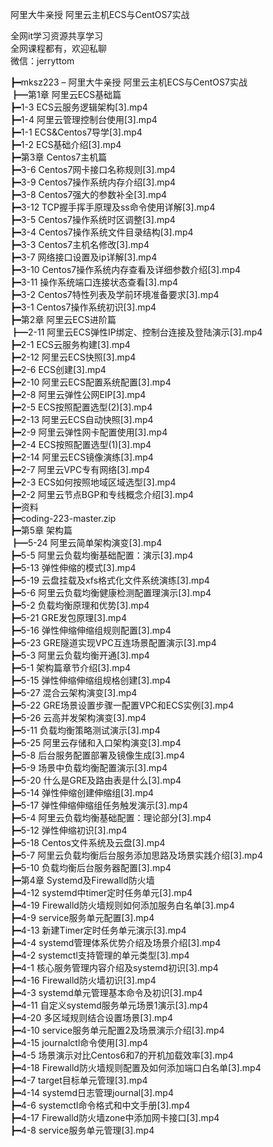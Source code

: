 阿里大牛亲授 阿里云主机ECS与CentOS7实战

全网it学习资源共享学习<br>全网课程都有，欢迎私聊<br>微信：jerryttom<br>

┣━mksz223 – 阿里大牛亲授 阿里云主机ECS与CentOS7实战<br> ┣━第1章 阿里云ECS基础篇<br> ┣━1-3 ECS云服务逻辑架构[3].mp4<br> ┣━1-4 阿里云管理控制台使用[3].mp4<br> ┣━1-1 ECS&amp;Centos7导学[3].mp4<br> ┣━1-2 ECS基础介绍[3].mp4<br> ┣━第3章 Centos7主机篇<br> ┣━3-6 Centos7网卡接口名称规则[3].mp4<br> ┣━3-9 Centos7操作系统内存介绍[3].mp4<br> ┣━3-8 Centos7强大的参数补全[3].mp4<br> ┣━3-12 TCP握手挥手原理及ss命令使用详解[3].mp4<br> ┣━3-5 Centos7操作系统时区调整[3].mp4<br> ┣━3-4 Centos7操作系统文件目录结构[3].mp4<br> ┣━3-3 Centos7主机名修改[3].mp4<br> ┣━3-7 网络接口设置及ip详解[3].mp4<br> ┣━3-10 Centos7操作系统内存查看及详细参数介绍[3].mp4<br> ┣━3-11 操作系统端口连接状态查看[3].mp4<br> ┣━3-2 Centos7特性列表及学前环境准备要求[3].mp4<br> ┣━3-1 Centos7操作系统初识[3].mp4<br> ┣━第2章 阿里云ECS进阶篇<br> ┣━2-11 阿里云ECS弹性IP绑定、控制台连接及登陆演示[3].mp4<br> ┣━2-1 ECS云服务构建[3].mp4<br> ┣━2-12 阿里云ECS快照[3].mp4<br> ┣━2-6 ECS创建[3].mp4<br> ┣━2-10 阿里云ECS配置系统配置[3].mp4<br> ┣━2-8 阿里云弹性公网EIP[3].mp4<br> ┣━2-5 ECS按照配置选型(2)[3].mp4<br> ┣━2-13 阿里云ECS自动快照[3].mp4<br> ┣━2-9 阿里云弹性网卡配置使用[3].mp4<br> ┣━2-4 ECS按照配置选型(1)[3].mp4<br> ┣━2-14 阿里云ECS镜像演练[3].mp4<br> ┣━2-7 阿里云VPC专有网络[3].mp4<br> ┣━2-3 ECS如何按照地域区域选型[3].mp4<br> ┣━2-2 阿里云节点BGP和专线概念介绍[3].mp4<br> ┣━资料<br> ┣━coding-223-master.zip<br> ┣━第5章 架构篇<br> ┣━5-24 阿里云简单架构演变[3].mp4<br> ┣━5-5 阿里云负载均衡基础配置：演示[3].mp4<br> ┣━5-13 弹性伸缩的模式[3].mp4<br> ┣━5-19 云盘挂载及xfs格式化文件系统演练[3].mp4<br> ┣━5-6 阿里云负载均衡健康检测配置理演示[3].mp4<br> ┣━5-2 负载均衡原理和优势[3].mp4<br> ┣━5-21 GRE发包原理[3].mp4<br> ┣━5-16 弹性伸缩伸缩组规则配置[3].mp4<br> ┣━5-23 GRE隧道实现VPC互连场景配置演示[3].mp4<br> ┣━5-3 阿里云负载均衡开通[3].mp4<br> ┣━5-1 架构篇章节介绍[3].mp4<br> ┣━5-15 弹性伸缩伸缩组规格创建[3].mp4<br> ┣━5-27 混合云架构演变[3].mp4<br> ┣━5-22 GRE场景设置步骤一配置VPC和ECS实例[3].mp4<br> ┣━5-26 云高并发架构演变[3].mp4<br> ┣━5-11 负载均衡策略测试演示[3].mp4<br> ┣━5-25 阿里云存储和入口架构演变[3].mp4<br> ┣━5-8 后台服务配置部署及镜像生成[3].mp4<br> ┣━5-9 场景中负载均衡配置演示[3].mp4<br> ┣━5-20 什么是GRE及路由表是什么[3].mp4<br> ┣━5-14 弹性伸缩创建伸缩组[3].mp4<br> ┣━5-17 弹性伸缩伸缩组任务触发演示[3].mp4<br> ┣━5-4 阿里云负载均衡基础配置：理论部分[3].mp4<br> ┣━5-12 弹性伸缩初识[3].mp4<br> ┣━5-18 Centos文件系统及云盘[3].mp4<br> ┣━5-7 阿里云负载均衡后台服务添加思路及场景实践介绍[3].mp4<br> ┣━5-10 负载均衡后台服务器配置[3].mp4<br> ┣━第4章 Systemd及Firewalld防火墙<br> ┣━4-12 systemd中timer定时任务单元[3].mp4<br> ┣━4-19 Firewalld防火墙规则如何添加服务白名单[3].mp4<br> ┣━4-9 service服务单元配置[3].mp4<br> ┣━4-13 新建Timer定时任务单元演示[3].mp4<br> ┣━4-4 systemd管理体系优势介绍及场景介绍[3].mp4<br> ┣━4-2 systemctl支持管理的单元类型[3].mp4<br> ┣━4-1 核心服务管理内容介绍及systemd初识[3].mp4<br> ┣━4-16 Firewalld防火墙初识[3].mp4<br> ┣━4-3 systemd单元管理基本命令及初识[3].mp4<br> ┣━4-11 自定义systemd服务单元场景1演示[3].mp4<br> ┣━4-20 多区域规则结合设置场景[3].mp4<br> ┣━4-10 service服务单元配置2及场景演示介绍[3].mp4<br> ┣━4-15 journalctl命令使用[3].mp4<br> ┣━4-5 场景演示对比Centos6和7的开机加载效率[3].mp4<br> ┣━4-18 Firewalld防火墙规则配置及如何添加端口白名单[3].mp4<br> ┣━4-7 target目标单元管理[3].mp4<br> ┣━4-14 systemd日志管理journal[3].mp4<br> ┣━4-6 systemctl命令格式和中文手册[3].mp4<br> ┣━4-17 Firewalld防火墙zone中添加网卡接口[3].mp4<br> ┣━4-8 service服务单元管理[3].mp4